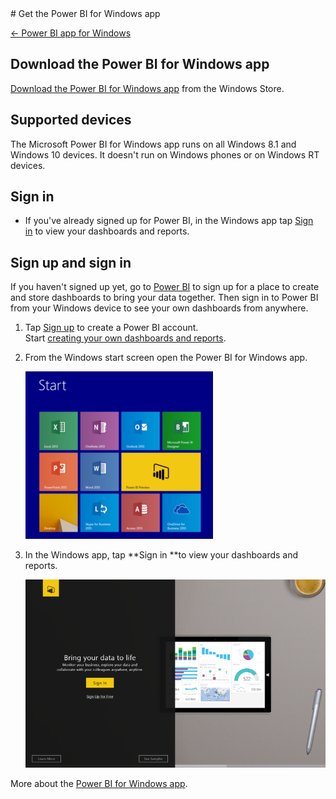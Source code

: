 <properties pageTitle="Get the Power BI for Windows app" description="Get the Power BI for Windows app" services="powerbi" documentationCenter="" authors="v-anpasi" manager="mblythe" editor=""/>
<tags ms.service="powerbi" ms.devlang="NA" ms.topic="article" ms.tgt_pltfrm="NA" ms.workload="powerbi" ms.date="06/26/2015" ms.author="v-anpasi"/>
# Get the Power BI for Windows app

[← Power BI app for Windows](https://support.powerbi.com/knowledgebase/topics/75729-power-bi-app-for-windows)

## Download the Power BI for Windows app

[Download the Power BI for Windows app](http://go.microsoft.com/fwlink/?LinkId=526478) from the Windows Store.

## Supported devices

The Microsoft Power BI for Windows app runs on all Windows 8.1 and Windows 10 devices. It doesn't run on Windows phones or on Windows RT devices.

## Sign in

-   If you've already signed up for Power BI, in the Windows app tap [Sign in](http://go.microsoft.com/fwlink/?LinkId=522061) to view your dashboards and reports.

## Sign up and sign in

If you haven't signed up yet, go to [Power BI](http://powerbi.com/) to sign up for a place to create and store dashboards to bring your data together. Then sign in to Power BI from your Windows device to see your own dashboards from anywhere.

1.  Tap [Sign up](http://go.microsoft.com/fwlink/?LinkID=513879) to create a Power BI account.  
    Start [creating your own dashboards and reports](http://support.powerbi.com/knowledgebase/articles/430814-get-started-with-power-bi).

2.  From the Windows start screen open the Power BI for Windows app.

    ![](media/powerbi-mobile-get-the-windows-app/PBI_WinAppStartScrnSmall.png)
    
3.  In the Windows app, tap **Sign in **to view your dashboards and reports.

    ![](media/powerbi-mobile-get-the-windows-app/PBI_WinAppSignIn.png)

More about the [Power BI for Windows app](http://support.powerbi.com/knowledgebase/articles/510917-get-started-with-the-power-bi-for-windows-app).